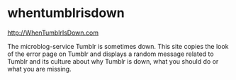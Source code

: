 # whentumblrisdown
http://WhenTumblrIsDown.com

The microblog-service Tumblr is sometimes down. This site copies the look of the error page on Tumblr and displays a random message related to Tumblr and its culture about why Tumblr is down, what you should do or what you are missing. 
